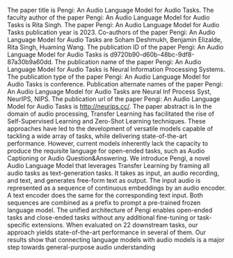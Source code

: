 The paper title is Pengi: An Audio Language Model for Audio Tasks.
The faculty author of the paper Pengi: An Audio Language Model for Audio Tasks is Rita Singh.
The paper Pengi: An Audio Language Model for Audio Tasks publication year is 2023.
Co-authors of the paper Pengi: An Audio Language Model for Audio Tasks are Soham Deshmukh, Benjamin Elizalde, Rita Singh, Huaming Wang.
The publication ID of the paper Pengi: An Audio Language Model for Audio Tasks is d9720b90-d60b-48bc-9df8-87a30b9a60dd.
The publication name of the paper Pengi: An Audio Language Model for Audio Tasks is Neural Information Processing Systems.
The publication type of the paper Pengi: An Audio Language Model for Audio Tasks is conference.
Publication alternate names of the paper Pengi: An Audio Language Model for Audio Tasks are Neural Inf Process Syst, NeurIPS, NIPS.
The publication url of the paper Pengi: An Audio Language Model for Audio Tasks is http://neurips.cc/.
The paper abstract is In the domain of audio processing, Transfer Learning has facilitated the rise of Self-Supervised Learning and Zero-Shot Learning techniques. These approaches have led to the development of versatile models capable of tackling a wide array of tasks, while delivering state-of-the-art performance. However, current models inherently lack the capacity to produce the requisite language for open-ended tasks, such as Audio Captioning or Audio Question&Answering. We introduce Pengi, a novel Audio Language Model that leverages Transfer Learning by framing all audio tasks as text-generation tasks. It takes as input, an audio recording, and text, and generates free-form text as output. The input audio is represented as a sequence of continuous embeddings by an audio encoder. A text encoder does the same for the corresponding text input. Both sequences are combined as a prefix to prompt a pre-trained frozen language model. The unified architecture of Pengi enables open-ended tasks and close-ended tasks without any additional fine-tuning or task-specific extensions. When evaluated on 22 downstream tasks, our approach yields state-of-the-art performance in several of them. Our results show that connecting language models with audio models is a major step towards general-purpose audio understanding
